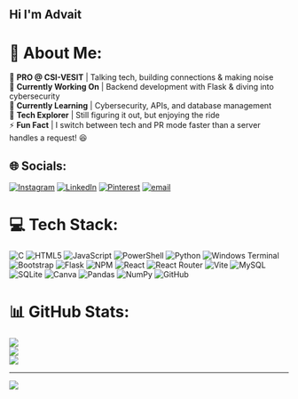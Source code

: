 ## Hi I'm Advait

# 💫 About Me:
📢 **PRO @ CSI-VESIT** | Talking tech, building connections & making noise  <br>🔭 **Currently Working On** | Backend development with Flask & diving into cybersecurity  <br>🌱 **Currently Learning** | Cybersecurity, APIs, and database management  <br>🚀 **Tech Explorer** | Still figuring it out, but enjoying the ride  <br>⚡ **Fun Fact** | I switch between tech and PR mode faster than a server handles a request! 😆


## 🌐 Socials:
[![Instagram](https://img.shields.io/badge/Instagram-%23E4405F.svg?logo=Instagram&logoColor=white)](https://instagram.com/advait_daware) [![LinkedIn](https://img.shields.io/badge/LinkedIn-%230077B5.svg?logo=linkedin&logoColor=white)](www.linkedin.com/in/advait-daware-a60b72292) [![Pinterest](https://img.shields.io/badge/Pinterest-%23E60023.svg?logo=Pinterest&logoColor=white)](https://pinterest.com/gri9nerd) [![email](https://img.shields.io/badge/Email-D14836?logo=gmail&logoColor=white)](mailto:advaitdawarexe04@gmail.com) 

# 💻 Tech Stack:
![C](https://img.shields.io/badge/c-%2300599C.svg?style=for-the-badge&logo=c&logoColor=white) ![HTML5](https://img.shields.io/badge/html5-%23E34F26.svg?style=for-the-badge&logo=html5&logoColor=white) ![JavaScript](https://img.shields.io/badge/javascript-%23323330.svg?style=for-the-badge&logo=javascript&logoColor=%23F7DF1E) ![PowerShell](https://img.shields.io/badge/PowerShell-%235391FE.svg?style=for-the-badge&logo=powershell&logoColor=white) ![Python](https://img.shields.io/badge/python-3670A0?style=for-the-badge&logo=python&logoColor=ffdd54) ![Windows Terminal](https://img.shields.io/badge/Windows%20Terminal-%234D4D4D.svg?style=for-the-badge&logo=windows-terminal&logoColor=white) ![Bootstrap](https://img.shields.io/badge/bootstrap-%238511FA.svg?style=for-the-badge&logo=bootstrap&logoColor=white) ![Flask](https://img.shields.io/badge/flask-%23000.svg?style=for-the-badge&logo=flask&logoColor=white) ![NPM](https://img.shields.io/badge/NPM-%23CB3837.svg?style=for-the-badge&logo=npm&logoColor=white) ![React](https://img.shields.io/badge/react-%2320232a.svg?style=for-the-badge&logo=react&logoColor=%2361DAFB) ![React Router](https://img.shields.io/badge/React_Router-CA4245?style=for-the-badge&logo=react-router&logoColor=white) ![Vite](https://img.shields.io/badge/vite-%23646CFF.svg?style=for-the-badge&logo=vite&logoColor=white) ![MySQL](https://img.shields.io/badge/mysql-4479A1.svg?style=for-the-badge&logo=mysql&logoColor=white) ![SQLite](https://img.shields.io/badge/sqlite-%2307405e.svg?style=for-the-badge&logo=sqlite&logoColor=white) ![Canva](https://img.shields.io/badge/Canva-%2300C4CC.svg?style=for-the-badge&logo=Canva&logoColor=white) ![Pandas](https://img.shields.io/badge/pandas-%23150458.svg?style=for-the-badge&logo=pandas&logoColor=white) ![NumPy](https://img.shields.io/badge/numpy-%23013243.svg?style=for-the-badge&logo=numpy&logoColor=white) ![GitHub](https://img.shields.io/badge/github-%23121011.svg?style=for-the-badge&logo=github&logoColor=white)
# 📊 GitHub Stats:
![](https://github-readme-stats.vercel.app/api?username=Gri9Nerd&theme=dark&hide_border=true&include_all_commits=false&count_private=false)<br/>
![](https://nirzak-streak-stats.vercel.app/?user=Gri9Nerd&theme=dark&hide_border=true)<br/>
![](https://github-readme-stats.vercel.app/api/top-langs/?username=Gri9Nerd&theme=dark&hide_border=true&include_all_commits=false&count_private=false&layout=compact)

---
[![](https://visitcount.itsvg.in/api?id=Gri9Nerd&icon=0&color=0)](https://visitcount.itsvg.in)

<!-- Proudly created with GPRM ( https://gprm.itsvg.in ) -->

